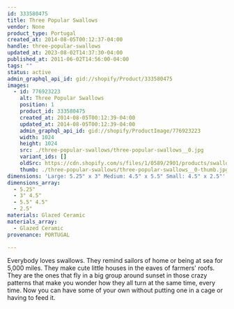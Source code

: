 ```yaml
---
id: 333580475
title: Three Popular Swallows
vendor: None
product_type: Portugal
created_at: 2014-08-05T00:12:37-04:00
handle: three-popular-swallows
updated_at: 2023-08-02T14:37:30-04:00
published_at: 2011-06-02T14:56:00-04:00
tags: ""
status: active
admin_graphql_api_id: gid://shopify/Product/333580475
images:
  - id: 776923223
    alt: Three Popular Swallows
    position: 1
    product_id: 333580475
    created_at: 2014-08-05T00:12:39-04:00
    updated_at: 2014-08-05T00:12:39-04:00
    admin_graphql_api_id: gid://shopify/ProductImage/776923223
    width: 1024
    height: 1024
    src: ./three-popular-swallows/three-popular-swallows__0.jpg
    variant_ids: []
    oldSrc: https://cdn.shopify.com/s/files/1/0589/2901/products/swallows-mix.jpeg?v=1407211959
    thumb: ./three-popular-swallows/three-popular-swallows__0-thumb.jpg
dimensions: 'Large: 5.25" x 3" Medium: 4.5" x 5.5" Small: 4.5" x 2.5"'
dimensions_array:
  - 5.25"
  - 3" 4.5"
  - 5.5" 4.5"
  - 2.5"
materials: Glazed Ceramic
materials_array:
  - Glazed Ceramic
provenance: PORTUGAL

---
```


Everybody loves swallows. They remind sailors of home or being at sea for 5,000 miles. They make cute little houses in the eaves of farmers' roofs. They are the ones that fly in a big group around sunset in those crazy patterns that make you wonder how they all turn at the same time, every time. Now you can have some of your own without putting one in a cage or having to feed it.